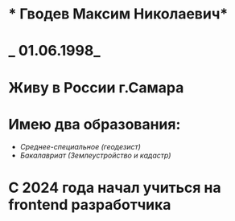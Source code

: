 # * Гводев Максим Николаевич*
# _ 01.06.1998_
# Живу в России г.Самара
# Имею два образования:
* _Среднее-специальное (геодезист)_
* _Бакалавриат (Землеустройство и кадастр)_
# С 2024 года начал учиться на frontend разработчика